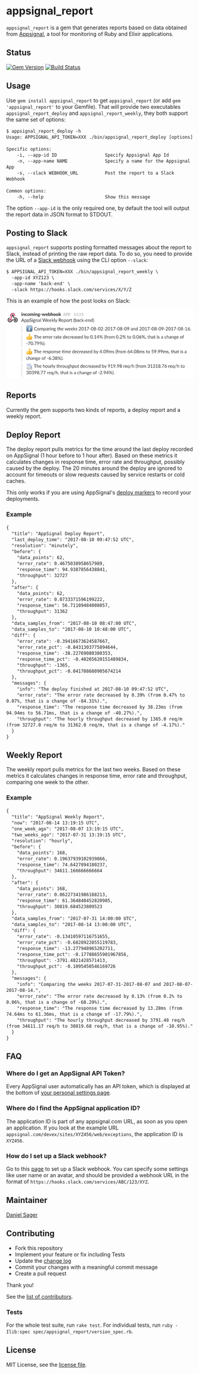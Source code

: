 # appsignal_report

`appsignal_report` is a gem that generates reports based on data obtained from
[Appsignal](https://www.appsignal.com), a tool for monitoring of Ruby and 
Elixir applications.

## Status

[![Gem Version](https://badge.fury.io/rb/appsignal_report.svg)](https://badge.fury.io/rb/appsignal_report)
[![Build Status](https://travis-ci.org/dsager/appsignal_report.svg?branch=master)](https://travis-ci.org/dsager/appsignal_report)

## Usage

Use `gem install appsignal_report` to get `appsignal_report` (or add 
`gem 'appsignal_report'` to your Gemfile). That will provide two executables
`appsignal_report_deploy` and `appsignal_report_weekly`, they both support
the same set of options:

```
$ appsignal_report_deploy -h
Usage: APPSIGNAL_API_TOKEN=XXX ./bin/appsignal_report_deploy [options]

Specific options:
    -i, --app-id ID                  Specify Appsignal App Id
    -n, --app-name NAME              Specify a name for the Appsignal App
    -s, --slack WEBHOOK_URL          Post the report to a Slack Webhook

Common options:
    -h, --help                       Show this message
```

The option `--app-id` is the only required one, by default the tool will
output the report data in JSON format to STDOUT. 

## Posting to Slack

`appsignal_report` supports posting formatted messages about the report 
to Slack, instead of printing the raw report data. To do so, you need to 
provide the URL of a 
[Slack webhook](https://api.slack.com/custom-integrations/incoming-webhooks) 
using the CLI option `--slack`:

```
$ APPSIGNAL_API_TOKEN=XXX ./bin/appsignal_report_weekly \
  -app-id XYZ123 \
  -app-name 'back-end' \
  -slack https://hooks.slack.com/services/X/Y/Z
```

This is an example of how the post looks on Slack:

![Slack Post Example](img/slack-post.png?raw=true "Slack Post Example")

## Reports

Currently the gem supports two kinds of reports, a deploy report and a weekly
report.

## Deploy Report

The deploy report pulls metrics for the time around the last deploy recorded on 
AppSignal (1 hour before to 1 hour after). Based on these metrics it calculates
changes in response time, error rate and throughput, possibly caused by the 
deploy. The 20 minutes around the deploy are ignored to account for timeouts or 
slow requests caused by service restarts or cold caches.

This only works if you are using AppSignal's 
[deploy markers](https://docs.appsignal.com/push-api/deploy-marker.html) to
record your deployments.

### Example

```
{
  "title": "AppSignal Deploy Report",
  "last_deploy_time": "2017-08-10 09:47:52 UTC",
  "resolution": "minutely",
  "before": {
    "data_points": 62,
    "error_rate": 0.4675038958657989,
    "response_time": 94.9387856438841,
    "throughput": 32727
  },
  "after": {
    "data_points": 62,
    "error_rate": 0.0733371596199222,
    "response_time": 56.71109484008057,
    "throughput": 31362
  },
  "data_samples_from": "2017-08-10 08:47:00 UTC",
  "data_samples_to": "2017-08-10 10:48:00 UTC",
  "diff": {
    "error_rate": -0.39416673624587667,
    "error_rate_pct": -0.8431303775894644,
    "response_time": -38.22769080380353,
    "response_time_pct": -0.40265620151489834,
    "throughput": -1365,
    "throughput_pct": -0.041708680905674214
  },
  "messages": {
    "info": "The deploy finished at 2017-08-10 09:47:52 UTC",
    "error_rate": "The error rate decreased by 0.39% (from 0.47% to 0.07%, that is a change of -84.31%).",
    "response_time": "The response time decreased by 38.23ms (from 94.94ms to 56.71ms, that is a change of -40.27%).",
    "throughput": "The hourly throughput decreased by 1365.0 req/m (from 32727.0 req/m to 31362.0 req/m, that is a change of -4.17%)."
  }
}
```

## Weekly Report

The weekly report pulls metrics for the last two weeks. Based on these metrics 
it calculates changes in response time, error rate and throughput, comparing one 
week to the other.

### Example

```
{
  "title": "AppSignal Weekly Report",
  "now": "2017-08-14 13:19:15 UTC",
  "one_week_ago": "2017-08-07 13:19:15 UTC",
  "two_weeks_ago": "2017-07-31 13:19:15 UTC",
  "resolution": "hourly",
  "before": {
    "data_points": 168,
    "error_rate": 0.19637939102939866,
    "response_time": 74.6427894180237,
    "throughput": 34611.166666666664
  },
  "after": {
    "data_points": 168,
    "error_rate": 0.06227341986188213,
    "response_time": 61.364840452820985,
    "throughput": 30819.684523809523
  },
  "data_samples_from": "2017-07-31 14:00:00 UTC",
  "data_samples_to": "2017-08-14 13:00:00 UTC",
  "diff": {
    "error_rate": -0.13410597116751655,
    "error_rate_pct": -0.6828922855119783,
    "response_time": -13.277948965202711,
    "response_time_pct": -0.17788655901967856,
    "throughput": -3791.4821428571413,
    "throughput_pct": -0.1095450546169726
  },
  "messages": {
    "info": "Comparing the weeks 2017-07-31-2017-08-07 and 2017-08-07-2017-08-14.",
    "error_rate": "The error rate decreased by 0.13% (from 0.2% to 0.06%, that is a change of -68.29%).",
    "response_time": "The response time decreased by 13.28ms (from 74.64ms to 61.36ms, that is a change of -17.79%).",
    "throughput": "The hourly throughput decreased by 3791.48 req/h (from 34611.17 req/h to 30819.68 req/h, that is a change of -10.95%)."
  }
}
```

## FAQ

### Where do I get an AppSignal API Token?

Every AppSignal user automatically has an API token, which is displayed at the
bottom of [your personal settings page](https://appsignal.com/users/edit).

### Where do I find the AppSignal application ID?

The application ID is part of any appsignal.com URL, as soon as you open an
application. If you look at the example URL
`appsignal.com/devex/sites/XYZ456/web/exceptions`, the application ID is 
`XYZ456`.

### How do I set up a Slack webhook?

Go to this [page](https://my.slack.com/services/new/incoming-webhook) to set up
a Slack webhook. You can specify some settings like user name or an avatar, and
should be provided a webhook URL in the format of 
`https://hooks.slack.com/services/ABC/123/XYZ`.

## Maintainer

[Daniel Sager](https://github.com/dsager)

## Contributing

- Fork this repository
- Implement your feature or fix including Tests
- Update the [change log](CHANGELOG.md)
- Commit your changes with a meaningful commit message
- Create a pull request

Thank you!

See the 
[list of contributors](https://github.com/dsager/appsignal-report/contributors).

### Tests

For the whole test suite, run `rake test`.
For individual tests, run 
`ruby -Ilib:spec spec/appsignal_report/version_spec.rb`. 

## License

MIT License, see the [license file](LICENSE).
